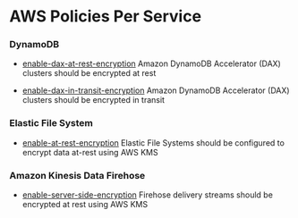 # AWS Policies Per Service

### DynamoDB
- [enable-dax-at-rest-encryption](./policies/dynamodb-dax-enable-in-transit-encryption.md) Amazon DynamoDB Accelerator (DAX) clusters should be encrypted at rest

- [enable-dax-in-transit-encryption](./policies/dynamodb-dax-enable-in-transit-encryption.md) Amazon DynamoDB Accelerator (DAX) clusters should be encrypted in transit

### Elastic File System
- [enable-at-rest-encryption](./policies/efs-enable-at-rest-encryption.md) Elastic File Systems should be configured to encrypt data at-rest using AWS KMS

### Amazon Kinesis Data Firehose
- [enable-server-side-encryption](./policies/firehose-enable-server-side-encryption.md) Firehose delivery streams should be encrypted at rest using AWS KMS
